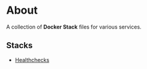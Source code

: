 # About

A collection of **Docker Stack** files for various services.

## Stacks

- [Healthchecks](healthchecks/README.md)
